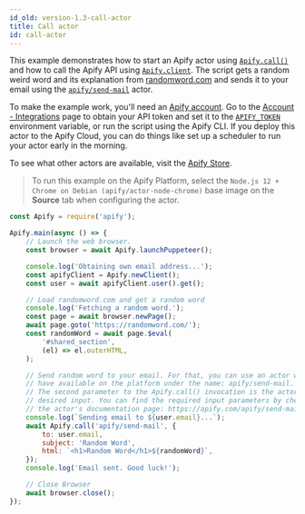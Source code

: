 ```yaml
---
id_old: version-1.3-call-actor
title: Call actor
id: call-actor
---
```


This example demonstrates how to start an Apify actor using [`Apify.call()`](/docs/1.3/api/apify#call) and how to call the Apify API using
[`Apify.client`](/docs/1.3/api/apify#client). The script gets a random weird word and its explanation from [randomword.com](https://randomword.com/) and
sends it to your email using the [`apify/send-mail`](https://apify.com/apify/send-mail) actor.

To make the example work, you'll need an [Apify account](https://my.apify.com/). Go to the
[Account - Integrations](https://my.apify.com/account#/integrations) page to obtain your API token and set it to the
[`APIFY_TOKEN`](/docs/guides/environment-variables#APIFY_TOKEN) environment variable, or run the script using the Apify CLI. If you deploy this actor
to the Apify Cloud, you can do things like set up a scheduler to run your actor early in the morning.

To see what other actors are available, visit the [Apify Store](https://apify.com/store).

> To run this example on the Apify Platform, select the `Node.js 12 + Chrome on Debian (apify/actor-node-chrome)` base image on the **Source** tab
> when configuring the actor.

```javascript
const Apify = require('apify');

Apify.main(async () => {
    // Launch the web browser.
    const browser = await Apify.launchPuppeteer();

    console.log('Obtaining own email address...');
    const apifyClient = Apify.newClient();
    const user = await apifyClient.user().get();

    // Load randomword.com and get a random word
    console.log('Fetching a random word.');
    const page = await browser.newPage();
    await page.goto('https://randomword.com/');
    const randomWord = await page.$eval(
        '#shared_section',
        (el) => el.outerHTML,
    );

    // Send random word to your email. For that, you can use an actor we already
    // have available on the platform under the name: apify/send-mail.
    // The second parameter to the Apify.call() invocation is the actor's
    // desired input. You can find the required input parameters by checking
    // the actor's documentation page: https://apify.com/apify/send-mail
    console.log(`Sending email to ${user.email}...`);
    await Apify.call('apify/send-mail', {
        to: user.email,
        subject: 'Random Word',
        html: `<h1>Random Word</h1>${randomWord}`,
    });
    console.log('Email sent. Good luck!');

    // Close Browser
    await browser.close();
});
```
